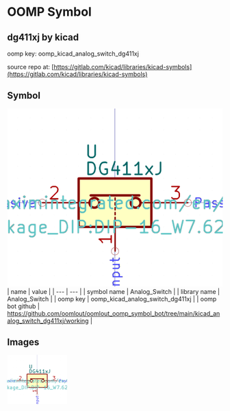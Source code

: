 # OOMP Symbol  
## dg411xj  by kicad  
  
oomp key: oomp_kicad_analog_switch_dg411xj  
  
source repo at: [https://gitlab.com/kicad/libraries/kicad-symbols](https://gitlab.com/kicad/libraries/kicad-symbols)  
## Symbol  
  
[![working.png](working_600.png)](working.png)  
| name | value | 
| --- | --- | 
| symbol name | Analog_Switch | 
| library name | Analog_Switch | 
| oomp key | oomp_kicad_analog_switch_dg411xj | 
| oomp bot github | https://github.com/oomlout/oomlout_oomp_symbol_bot/tree/main/kicad_analog_switch_dg411xj/working | 
## Images  
  
[![working.png](working_140.png)](working.png)  
